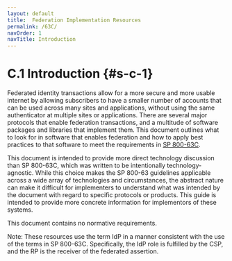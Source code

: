 ```yaml
---
layout: default
title:  Federation Implementation Resources
permalink: /63C/
navOrder: 1  
navTitle: Introduction  
---
```


# C.1 Introduction {#s-c-1}

Federated identity transactions allow for a more secure and more usable internet by allowing subscribers to have a smaller number of accounts that can be used across many sites and applications, without using the same authenticator at multiple sites or applications. There are several major protocols that enable federation transactions, and a multitude of software packages and libraries that implement them. This document outlines what to look for in software that enables federation and how to apply best practices to that software to meet the requirements in [SP 800-63C](https://pages.nist.gov/800-63-3/sp800-63c.html).

This document is intended to provide more direct technology discussion than SP 800-63C, which was written to be intentionally technology-agnostic. While this choice makes the SP 800-63 guidelines applicable across a wide array of technologies and circumstances, the abstract nature can make it difficult for implementers to understand what was intended by the document with regard to specific protocols or products. This guide is intended to provide more concrete information for implementors of these systems.

This document contains no normative requirements.

Note: These resources use the term IdP in a manner consistent with the use of the terms in SP 800-63C. Specifically, the IdP role is fulfilled by the CSP, and the RP is the receiver of the federated assertion.